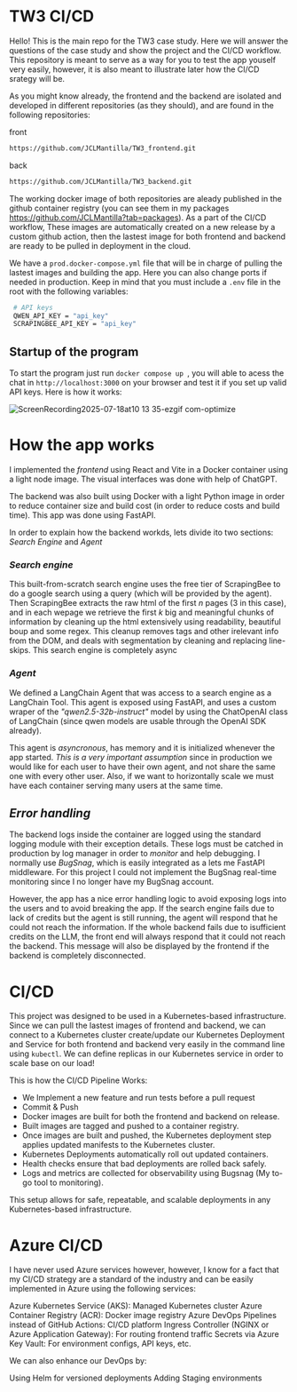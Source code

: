 # TW3 CI/CD


Hello! This is the main repo for the TW3 case study. Here we will answer the questions of the case study and show the project and the CI/CD workflow. This repository is meant to serve as a way for you to test the app youself very easily, however, it is also meant to illustrate later how the CI/CD srategy will be. 

As you might know already, the frontend and the backend are isolated and developed in different repositories (as they should), and are found in the following repositories:

front
   ```bash
   https://github.com/JCLMantilla/TW3_frontend.git
   ```
back
   ```bash
   https://github.com/JCLMantilla/TW3_backend.git
   ```

The working docker image of both repositories are aleady published in the github container registry (you can see them in my packages https://github.com/JCLMantilla?tab=packages). As a part of the CI/CD workflow, These images are automatically created on a new release by a custom github action, then the lastest image for both frontend and backend are ready to be pulled in deployment in the cloud.


We have a ```prod.docker-compose.yml``` file that will be in charge of pulling the lastest images and building the app. Here you can also change ports if needed in production. Keep in mind that you must include a ```.env``` file in the root with the following variables:

   ```bash
    # API keys
    QWEN_API_KEY = "api_key"
    SCRAPINGBEE_API_KEY = "api_key"
   ```

## Startup of the program

To start the program just run ```docker compose up ```, you will able to acess the chat in ```http://localhost:3000``` on your browser and test it if you set up valid API keys. Here is how it works:

![ScreenRecording2025-07-18at10 13 35-ezgif com-optimize](https://github.com/user-attachments/assets/a43d27e5-cb5b-4c6b-a6a5-c82c2a9b462e)



# How the app works 




I implemented the *frontend* using React and Vite in a Docker container using a light node image. The visual interfaces was done with help of ChatGPT.

The backend was also built using Docker with a light Python image in order to reduce container size and build cost (in order to reduce costs and build time). This app was done using FastAPI.

In order to explain how the backend workds, lets divide ito two sections: *Search Engine* and *Agent*

### *Search engine*

This built-from-scratch search engine uses the free tier of ScrapingBee to do a google search using a query (which will be provided by the agent). Then ScrapingBee extracts the raw html of the first *n* pages (3 in this case), and in each wepage we retrieve the first *k* big and meaningful chunks of information by cleaning up the html extensively using readability, beautiful boup and some regex. This cleanup removes tags and other irelevant info from the DOM, and deals with segmentation by cleaning and replacing line-skips. This search engine is completely async


### *Agent*

We defined a LangChain Agent that was access to a search engine as a LangChain Tool. This agent is exposed using FastAPI, and uses a custom wraper of the *"qwen2.5-32b-instruct"* model by using the ChatOpenAI class of LangChain (since qwen models are usable through the OpenAI SDK already).

This agent is *asyncronous*, has memory and it is initialized whenever the app started. *This is a very important assumption* since in production we would like for each user to have their own agent, and not share the same one with every other user. Also, if we want to horizontally scale we must have each container serving many users at the same time.

## *Error handling*

The backend logs inside the container are logged using the standard logging module with their exception details. These logs must be catched in production by log manager in order to *monitor* and help debugging. I normally use *BugSnag*, which is easily integrated as a lets me FastAPI middleware. For this project I could not implement the BugSnag real-time monitoring since I no longer have my BugSnag account.

However, the app has a nice error handling logic to avoid exposing logs into the users and to avoid breaking the app. If the search engine fails due to lack of credits but the agent is still running, the agent will respond that he could not reach the information. If the whole backend fails due to isufficient credits on the LLM, the front end will always respond that it could not reach the backend. This message will also be displayed by the frontend if the backend is completely disconnected.




# CI/CD

This project was designed to be used in a Kubernetes-based infrastructure. Since we can pull the lastest images of frontend and backend, we can connect to a Kubernetes cluster create/update our Kubernetes Deployment and Service for both frontend and backend very easily in the command line  using ```kubectl```. We can define replicas in our Kubernetes service in order to scale base on our load!

This is how the CI/CD Pipeline Works:

- We Implement a new feature and run tests before a pull request
- Commit & Push
- Docker images are built for both the frontend and backend on release.
- Built images are tagged and pushed to a container registry.
- Once images are built and pushed, the Kubernetes deployment step applies updated manifests to the Kubernetes cluster.
- Kubernetes Deployments automatically roll out updated containers.
- Health checks ensure that bad deployments are rolled back safely.
- Logs and metrics are collected for observability using Bugsnag (My to-go tool to monitoring).


This setup allows for safe, repeatable, and scalable deployments in any Kubernetes-based infrastructure.


# Azure CI/CD

I have never used Azure services however, however, I know for a fact that my CI/CD strategy are a standard of the industry and can be easily implemented in Azure using the following services:

Azure Kubernetes Service (AKS): Managed Kubernetes cluster
Azure Container Registry (ACR): Docker image registry
Azure DevOps Pipelines instead of GitHub Actions: CI/CD platform
Ingress Controller (NGINX or Azure Application Gateway): For routing frontend traffic
Secrets via Azure Key Vault: For environment configs, API keys, etc.

We can also enhance our DevOps by:

Using Helm for versioned deployments
Adding Staging environments




